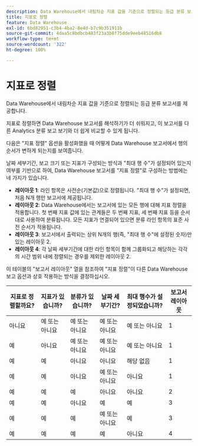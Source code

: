 ```yaml
---
description: Data Warehouse에서 내림차순 지표 값을 기준으로 정렬되는 등급 분류 보고서를 제공합니다.
title: 지표로 정렬
feature: Data Warehouse
exl-id: 6bd82951-c3b4-4ba2-8e4d-b7c9b351911b
source-git-commit: 4daa5c8bdbcb483f23a3b8f75dde9eeb48516db8
workflow-type: tm+mt
source-wordcount: '322'
ht-degree: 100%

---
```


# 지표로 정렬

Data Warehouse에서 내림차순 지표 값을 기준으로 정렬되는 등급 분류 보고서를 제공합니다.

지표로 정렬하면 Data Warehouse 보고서를 해석하기가 더 쉬워지고, 이 보고서를 다른 Analytics 분류 보고 보기와 더 쉽게 비교할 수 있게 됩니다.

다음은 &quot;지표 정렬&quot; 옵션을 활성화했을 때 어떻게 Data Warehouse 보고서에서 행의 순서가 변하게 되는지를 보여줍니다.

날짜 세부기간, 보고 크기 또는 지표가 구성되는 방식과 &quot;최대 행 수&quot;가 설정되어 있는지 여부를 기반으로 하여, Data Warehouse 보고서를 &quot;지표 정렬&quot;로 구성하는 방법에는 네 가지가 있습니다.

* **레이아웃 1**: 라인 항목은 사전순(기본값)으로 정렬됩니다. &quot;최대 행 수&quot;가 설정되면, 처음 N개 행만 보고서에 제공됩니다.
* **레이아웃 2**: Data Warehouse에서는 보고서에 있는 모든 행에 대해 지표 정렬을 적용합니다. 첫 번째 지표 값에 있는 관계들은 두 번째 지표, 세 번째 지표 등을 순서대로 사용하여 분류됩니다. 모든 지표가 연결되어 있으면 분류 라인 항목의 표준 사전 순서가 적용됩니다.
* **레이아웃 3**: 보고서에서 출력되는 상위 N개의 행(즉, &quot;최대 행 수&quot;에 설정된 숫자)만 있는 레이아웃 2.
* **레이아웃 4**: 각 날짜 세부기간에 대한 라인 항목이 함께 그룹화되고 해당하는 각각의 시간 범위 내에 정렬되는 경우를 제외한 레이아웃 2.

이 테이블의 &quot;보고서 레이아웃&quot; 열을 참조하여 &quot;지표 정렬&quot;이 다른 Data Warehouse 보고 옵션과 상호 작용하는 방식을 결정하십시오.

| 지표로 정렬할까요? | 지표가 있습니까? | 분류가 있습니까? | 날짜 세부기간? | 최대 행수가 설정되었습니까? | 보고서 레이아웃 |
|---|---|---|---|---|---|
| 아니요 | 예 또는 아니요 | 예 또는 아니요 | 예 또는 아니요 | 예 또는 아니요 | 1 |
| 예 | 아니요 | 예 또는 아니요 | 예 또는 아니요 | 예 또는 아니요 | 1 |
| 예 | 예 | 아니요 | 아니요 | 해당 없음 | 1 |
| 예 | 예 | 아니요 | 예 또는 아니요 | 아니요 | 1 |
| 예 | 예 | 예 | 아니요 | 아니요 | 2 |
| 예 | 예 | 아니요 | 예 | 예 | 3 |
| 예 | 예 | 예 | 예 또는 아니요 | 예 | 3 |
| 예 | 예 | 예 | 예 | 아니요 | 4 |
